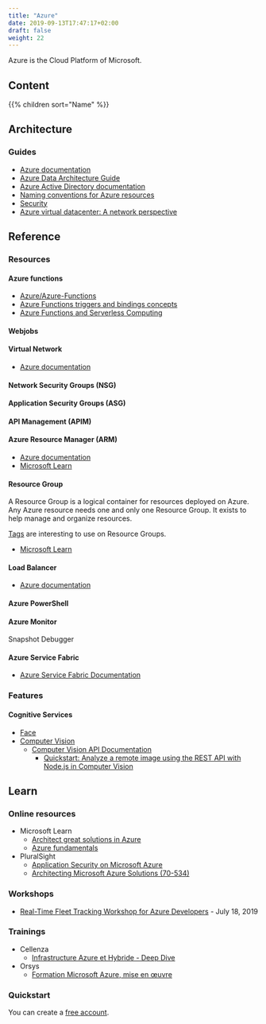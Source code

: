 ```yaml
---
title: "Azure"
date: 2019-09-13T17:47:17+02:00
draft: false
weight: 22
---
```


Azure is the Cloud Platform of Microsoft.

## Content

{{% children sort="Name" %}}

## Architecture

### Guides

- [Azure documentation](https://docs.microsoft.com/en-us/azure/)
- [Azure Data Architecture Guide](https://docs.microsoft.com/en-us/azure/architecture/data-guide/)
- [Azure Active Directory documentation](https://docs.microsoft.com/en-us/azure/active-directory/)
- [Naming conventions for Azure resources](https://docs.microsoft.com/en-us/azure/architecture/best-practices/naming-conventions)
- [Security](https://docs.microsoft.com/en-us/azure/security/)
- [Azure virtual datacenter: A network perspective](https://docs.microsoft.com/en-us/azure/architecture/vdc/networking-virtual-datacenter)

## Reference

### Resources

#### Azure functions

- [Azure/Azure-Functions](https://github.com/Azure/Azure-Functions/blob/master/readme.md)
- [Azure Functions triggers and bindings concepts](https://docs.microsoft.com/en-us/azure/azure-functions/functions-triggers-bindings)
- [Azure Functions and Serverless Computing](https://blogs.msdn.microsoft.com/azuredev/2018/08/29/azure-functions-and-serverless-computing/)

#### Webjobs

#### Virtual Network

- [Azure documentation](https://docs.microsoft.com/en-us/azure/virtual-network/virtual-networks-overview)

#### Network Security Groups (NSG)

#### Application Security Groups (ASG)

#### API Management (APIM)

#### Azure Resource Manager (ARM)

- [Azure documentation](https://docs.microsoft.com/en-us/azure/azure-resource-manager/)
- [Microsoft Learn](https://docs.microsoft.com/en-us/learn/modules/control-and-organize-with-azure-resource-manager/)

#### Resource Group

A Resource Group is a logical container for resources deployed on Azure. Any Azure resource needs one and only one Resource Group. It exists to help manage and organize resources.

[Tags](https://docs.microsoft.com/en-us/azure/azure-resource-manager/resource-group-using-tags) are interesting to use on Resource Groups.

- [Microsoft Learn](https://docs.microsoft.com/en-us/learn/modules/control-and-organize-with-azure-resource-manager/)

#### Load Balancer

- [Azure documentation](https://docs.microsoft.com/en-us/azure/load-balancer/)

#### Azure PowerShell

#### Azure Monitor

Snapshot Debugger

#### Azure Service Fabric

- [Azure Service Fabric Documentation](https://docs.microsoft.com/en-us/azure/service-fabric/)

### Features

#### Cognitive Services

- [Face](https://azure.microsoft.com/en-us/services/cognitive-services/face/)
- [Computer Vision](https://azure.microsoft.com/en-us/services/cognitive-services/computer-vision/)
  - [Computer Vision API Documentation](https://docs.microsoft.com/en-us/azure/cognitive-services/computer-vision/)
    - [Quickstart: Analyze a remote image using the REST API with Node.js in Computer Vision](https://docs.microsoft.com/en-us/azure/cognitive-services/computer-vision/QuickStarts/node-analyze)

## Learn

### Online resources

- Microsoft Learn
  - [Architect great solutions in Azure](https://docs.microsoft.com/en-us/learn/paths/architect-great-solutions-in-azure/)
  - [Azure fundamentals](https://docs.microsoft.com/en-us/learn/paths/azure-fundamentals/)
- PluralSight
  - [Application Security on Microsoft Azure](https://app.pluralsight.com/paths/skill/application-security-on-microsoft-azure)
  - [Architecting Microsoft Azure Solutions (70-534)](https://app.pluralsight.com/paths/certificate/azure-solutions-70-534)

### Workshops

- [Real-Time Fleet Tracking Workshop for Azure Developers](https://developer.here.com/blog/real-time-fleet-tracking-workshop-for-azure-developers) - July 18, 2019

### Trainings

- Cellenza
  - [Infrastructure Azure et Hybride - Deep Dive](https://training.cellenza.com/formations-azure/infrastructure-azure-et-hybride-deep-dive/)
- Orsys
  - [Formation Microsoft Azure, mise en œuvre](https://www.orsys.fr/formation-microsoft-azure.html)

### Quickstart

You can create a [free account](https://azure.microsoft.com/en-us/free/).
